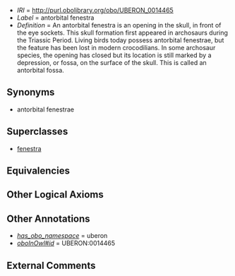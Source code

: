  * *IRI* = http://purl.obolibrary.org/obo/UBERON_0014465
 * *Label* = antorbital fenestra
 * *Definition* = An antorbital fenestra is an opening in the skull, in front of the eye sockets. This skull formation first appeared in archosaurs during the Triassic Period. Living birds today possess antorbital fenestrae, but the feature has been lost in modern crocodilians. In some archosaur species, the opening has closed but its location is still marked by a depression, or fossa, on the surface of the skull. This is called an antorbital fossa.

## Synonyms

 * antorbital fenestrae

## Superclasses

 * [fenestra](../../UBERON/05/UBERON_0004705.md)

## Equivalencies


## Other Logical Axioms


## Other Annotations

 * *[has_obo_namespace](../../ce/oboInOwl#hasOBONamespace.md)* = uberon
 * *[oboInOwl#id](../../id/oboInOwl#id.md)* = UBERON:0014465

## External Comments

